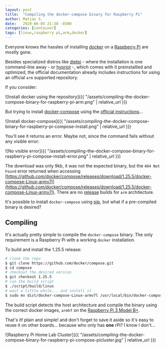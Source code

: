 ```yaml
---
layout: post
title:  "Compiling the docker-compose binary for Raspberry Pi"
author: Matias S.
date:   2020-06-05 21:30 -0300
categories: [container]
tags: [linux,raspberry pi,arm,docker]
---
```


Everyone knows the hassles of installing [docker](https://www.docker.com/) on a [Raspberry Pi](https://www.raspberrypi.org/) are mostly gone.

Besides specialized distros like [dietpi](https://dietpi.com/) - where the installation is one command-line away - or [hypriot](https://blog.hypriot.com/) -, which comes with it preinstallled and optimized, the official documentation already includes instructions for using an official `arm` supported repository.

If you consider:

![Install docker using the repository]({{ "/assets/compiling-the-docker-compose-binary-for-raspberry-pi-arm.png" | relative_url }})

But trying to install [docker-compose](https://docs.docker.com/compose/) using the [official instructions](https://docs.docker.com/compose/install/#install-compose-on-linux-systems)...

![Install docker-compose]({{ "/assets/compiling-the-docker-compose-binary-for-raspberry-pi-compose-install.png" | relative_url }})

You'll see it returns an error. Maybe not, since the command fails without any visible error:

![No visible error]({{ "/assets/compiling-the-docker-compose-binary-for-raspberry-pi-compose-install-error.png" | relative_url }})

The download was only 9kb, it was not the expected binary, but the `404 Not Found` error returned when accessing [https://github.com/docker/compose/releases/download/1.25.5/docker-compose-Linux-armv7l](https://github.com/docker/compose/releases/download/1.25.5/docker-compose-Linux-armv7l). There are no [release](https://github.com/docker/compose/releases) builds for `arm` architecture.

It's possible to install `docker-compose` using [pip](https://docs.docker.com/compose/install/#install-using-pip), but what if a pre-compiled binary is desired?

## Compiling

It's actually pretty simple to compile the `docker-compose` binary. The only requirement is a Raspberry Pi with a working `docker` installation.

To build and install the 1.25.5 release:

```sh
# clone the repo
$ git clone https://github.com/docker/compose.git
$ cd compose
# checkout the desired version
$ git checkout 1.25.5
# run the build script
$ ./script/build/linux
# wait a little while... and install it
$ sudo mv dist/docker-compose-Linux-armv7l /usr/local/bin/docker-compose
```

The build script detects the host architecture and compile the binary using the correct docker images, `armhf` on the [Raspberry Pi 3 Model B+](https://www.raspberrypi.org/products/raspberry-pi-3-model-b-plus/).

That's it! plain and simple! and don't forget to save it aside so it's easy to reuse it on other boards... because who only has **one** rPi? I know I don't...

![Raspberry Pi Home Lab Cluster]({{ "/assets/compiling-the-docker-compose-binary-for-raspberry-pi-compose-picluster.jpg" | relative_url }})
